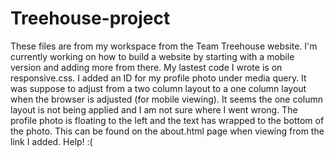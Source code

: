 # Treehouse-project
These files are from my workspace from the Team Treehouse website. I'm currently working on how to build a website by starting with a mobile version and adding more from there. My lastest code I wrote is on responsive.css. I added an ID for my profile photo under media query. It was suppose to adjust from a two column layout to a one column layout when the browser is adjusted (for mobile viewing). It seems the one column layout is not being applied and I am not sure where I went wrong. The profile photo is floating to the left and the text has wrapped to the bottom of the photo. This can be found on the about.html page when viewing from the link I added. Help! :(

